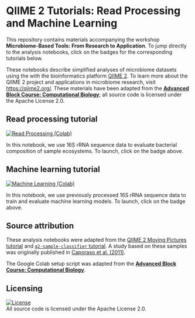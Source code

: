 # QIIME 2 Tutorials: Read Processing and Machine Learning

This repository contains materials accompanying the workshop **Microbiome-Based Tools: From Research to Application**. To jump directly to the analysis notebooks, click on the badges for the corresponding tutorials below.

These notebooks describe simplified analyses of microbiome datasets using the with the bioinformatics platform [QIIME 2](https://qiime2.org/). To learn more about the QIIME 2 project and applications in microbiome research, visit https://qiime2.org/. These materials have been adapted from the [**Advanced Block Course: Computational Biology**](https://github.com/bokulich-lab/advanced-comp-bio-tutorial.git); all source code is licensed under the Apache License 2.0.

## Read processing tutorial
[![Read Processing (Colab)](https://colab.research.google.com/assets/colab-badge.svg)](https://colab.research.google.com/github/bokulich-lab/uzh-microbiome-tutorial/blob/main/01_read_processing.ipynb)

In this notebook, we use 16S rRNA sequence data to evaluate bacterial composition of sample ecosystems. To launch, click on the badge above.

## Machine learning tutorial
[![Machine Learning (Colab)](https://colab.research.google.com/assets/colab-badge.svg)](https://colab.research.google.com/github/bokulich-lab/uzh-microbiome-tutorial/blob/main/02_machine_learning.ipynb)

In this notebook, we use previously processed 16S rRNA sequence data to train and evaluate machine learning models. To launch, click on the badge above.

## Source attribution

These analysis notebooks were adapted from the [QIIME 2 Moving Pictures tutorial](https://docs.qiime2.org/2023.9/tutorials/moving-pictures/) and [`q2-sample-classifier` tutorial](https://docs.qiime2.org/2023.9/tutorials/sample-classifier/). A study based on these samples was originally published in [Caporaso et al. (2011)](https://www.ncbi.nlm.nih.gov/pubmed/21624126).

The Google Colab setup script was adapted from the [**Advanced Block Course: Computational Biology**](https://github.com/bokulich-lab/advanced-comp-bio-tutorial.git).

## Licensing

[![License](https://img.shields.io/badge/License-Apache%202.0-blue.svg)](https://opensource.org/licenses/Apache-2.0)<br>
All source code is licensed under the Apache License 2.0.
